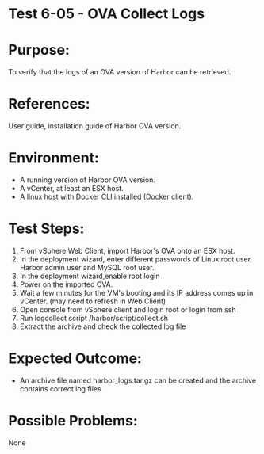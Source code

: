 Test 6-05 - OVA Collect Logs
=======

# Purpose:

To verify that the logs of an OVA version of Harbor can be retrieved.

# References:
User guide, installation guide of Harbor OVA version.

# Environment:

* A running version of Harbor OVA version.
* A vCenter, at least an ESX host.
* A linux host with Docker CLI installed (Docker client).

# Test Steps:

1. From vSphere Web Client, import Harbor's OVA onto an ESX host.
2. In the deployment wizard, enter different passwords of Linux root user, Harbor admin user and MySQL root user.
3. In the deployment wizard,enable root login 
4. Power on the imported OVA.
5. Wait a few minutes for the VM's booting and its IP address comes up in vCenter. (may need to refresh in Web Client)
6. Open console from vSphere client and login root or login from ssh
7. Run logcollect script /harbor/script/collect.sh
8. Extract the archive and check the collected log file
	

# Expected Outcome:

* An archive file named harbor_logs.tar.gz can be created and the archive contains correct log files

# Possible Problems:
None
